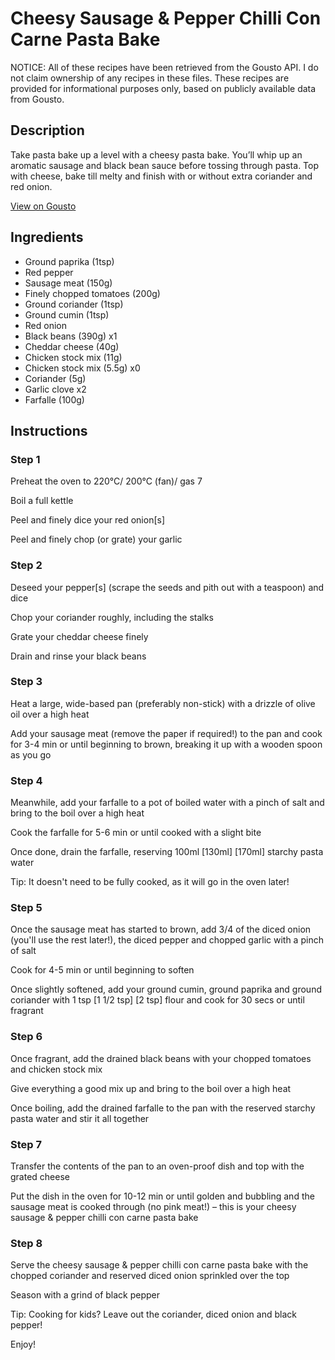 # Cheesy Sausage & Pepper Chilli Con Carne Pasta Bake

NOTICE: All of these recipes have been retrieved from the Gousto API. I do not claim ownership of any recipes in these files. These recipes are provided for informational purposes only, based on publicly available data from Gousto.

## Description

Take pasta bake up a level with a cheesy pasta bake. You’ll whip up an aromatic sausage and black bean sauce before tossing through pasta. Top with cheese, bake till melty and finish with or without extra coriander and red onion.

[View on Gousto](https://www.gousto.co.uk/recipes/cookbook/sausage-pepper-chillis-con-carne-pasta-bake)

## Ingredients

- Ground paprika (1tsp)
- Red pepper
- Sausage meat (150g)
- Finely chopped tomatoes (200g)
- Ground coriander (1tsp)
- Ground cumin (1tsp)
- Red onion
- Black beans (390g) x1
- Cheddar cheese (40g)
- Chicken stock mix (11g)
- Chicken stock mix (5.5g) x0
- Coriander (5g)
- Garlic clove x2
- Farfalle (100g)

## Instructions


### Step 1

Preheat the oven to 220°C/ 200°C (fan)/ gas 7

Boil a full kettle

Peel and finely dice your red onion[s]

Peel and finely chop (or grate) your garlic


### Step 2

Deseed your pepper[s] (scrape the seeds and pith out with a teaspoon) and dice

Chop your coriander roughly, including the stalks

Grate your cheddar cheese finely

Drain and rinse your black beans


### Step 3

Heat a large, wide-based pan (preferably non-stick) with a drizzle of olive oil over a high heat

Add your sausage meat (remove the paper if required!) to the pan and cook for 3-4 min or until beginning to brown, breaking it up with a wooden spoon as you go


### Step 4

Meanwhile, add your farfalle to a pot of boiled water with a pinch of salt and bring to the boil over a high heat

Cook the farfalle for 5-6 min or until cooked with a slight bite

Once done, drain the farfalle, reserving 100ml <span class="text-purple">[130ml]</span> <span class="text-danger">[170ml]</span> starchy pasta water

Tip: It doesn't need to be fully cooked, as it will go in the oven later!


### Step 5

Once the sausage meat has started to brown, add 3/4 of the diced onion (you'll use the rest later!), the diced pepper and chopped garlic with a pinch of salt

Cook for 4-5 min or until beginning to soften

Once slightly softened, add your ground cumin, ground paprika and ground coriander with 1 tsp <span class="text-purple">[1 1/2 tsp]</span> <span class="text-danger">[2 tsp] </span>flour and cook for 30 secs or until fragrant


### Step 6

Once fragrant, add the drained black beans with your chopped tomatoes and chicken stock mix

Give everything a good mix up and bring to the boil over a high heat

Once boiling, add the drained farfalle to the pan with the reserved starchy pasta water and stir it all together


### Step 7

Transfer the contents of the pan to an oven-proof dish and top with the grated cheese

Put the dish in the oven for 10-12 min or until golden and bubbling and the sausage meat is cooked through (no pink meat!) – this is your cheesy sausage & pepper chilli con carne pasta bake

### Step 8

Serve the cheesy sausage & pepper chilli con carne pasta bake with the chopped coriander and reserved diced onion sprinkled over the top

Season with a grind of black pepper

<span class="text-danger">Tip: Cooking for kids? Leave out the coriander, diced onion and black pepper!</span>

Enjoy!

